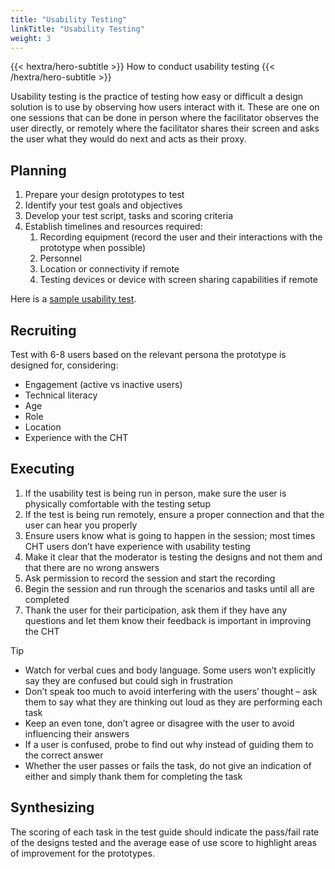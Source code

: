 ```yaml
---
title: "Usability Testing"
linkTitle: "Usability Testing"
weight: 3
---
```


{{< hextra/hero-subtitle >}}
  How to conduct usability testing 
{{< /hextra/hero-subtitle >}}

Usability testing is the practice of testing how easy or difficult a design solution is to use by observing how users interact with it. These are one on one sessions that can be done in person where the facilitator observes the user directly, or remotely where the facilitator shares their screen and asks the user what they would do next and acts as their proxy.

## Planning

1. Prepare your design prototypes to test
2. Identify your test goals and objectives
3. Develop your test script, tasks and scoring criteria
4. Establish timelines and resources required:
    1. Recording equipment (record the user and their interactions with the prototype when possible)
    2. Personnel
    3. Location or connectivity if remote
    4. Testing devices or device with screen sharing capabilities if remote

Here is a [sample usability test](https://docs.google.com/document/d/1su4B0SZLZl32DvcFxlKP7mHHLa_mTZ4C_vwW1OJ7O5Y/edit#heading=h.ekb2g8hgnfts).

## Recruiting

Test with 6-8 users based on the relevant persona the prototype is designed for, considering:

* Engagement (active vs inactive users)
* Technical literacy 
* Age
* Role
* Location
* Experience with the CHT 

## Executing

1. If the usability test is being run in person, make sure the user is physically comfortable with the testing setup
2. If the test is being run remotely, ensure a proper connection and that the user can hear you properly
3. Ensure users know what is going to happen in the session; most times CHT users don’t have experience with usability testing
4.  Make it clear that the moderator is testing the designs and not them and that there are no wrong answers
5. Ask permission to record the session and start the recording
6. Begin the session and run through the scenarios and tasks until all are completed
7. Thank the user for their participation, ask them if they have any questions and let them know their feedback is important in improving the CHT 

> [!TIP]
> * Watch for verbal cues and body language. Some users won’t explicitly say they are confused but could sigh in frustration
> * Don’t speak too much to avoid interfering with the users’ thought – ask them to say what they are thinking out loud as they are performing each task
> * Keep an even tone, don’t agree or disagree with the user to avoid influencing their answers
> * If a user is confused, probe to find out why instead of guiding them to the correct answer
> * Whether the user passes or fails the task, do not give an indication of either and simply thank them for completing the task

## Synthesizing

The scoring of each task in the test guide should indicate the pass/fail rate of the designs tested and the average ease of use score to highlight areas of improvement for the prototypes.
